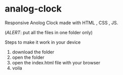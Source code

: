 # analog-clock
Responsive Anolog Clock made with HTML , CSS , JS.

(*ALERT*: put all the files in one folder only)

Steps to make it work in your device

1. download the folder
2. open the folder
3. open the index.html file with your browser
4. voila 
